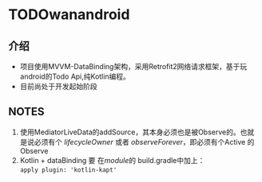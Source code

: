 TODOwanandroid
======

介绍
------
   - 项目使用MVVM-DataBinding架构，采用Retrofit2网络请求框架，基于玩android的Todo Api,纯Kotlin编程。
   - 目前尚处于开发起始阶段

NOTES
-----
   1. 使用MediatorLiveData的addSource，其本身必须也是被Observe的。也就是说必须有个
   *lifecycleOwner* 或者 *observeForever*，即必须有个Active 的Observe
   2. Kotlin + dataBinding 要 在*module*的 build.gradle中加上： <br>
   ` apply plugin: 'kotlin-kapt' `
   
   
